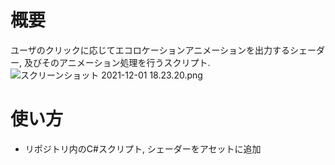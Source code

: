 # 概要
ユーザのクリックに応じてエコロケーションアニメーションを出力するシェーダー, 及びそのアニメーション処理を行うスクリプト.
![スクリーンショット 2021-12-01 18.23.20.png](https://s3-us-west-2.amazonaws.com/secure.notion-static.com/cbc899d1-266e-44eb-bffa-34002dc85eae/スクリーンショット_2021-12-01_18.23.20.png)

# 使い方
- リポジトリ内のC#スクリプト, シェーダーをアセットに追加
